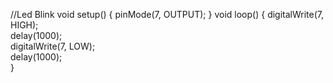 //Led Blink
void setup() {
  pinMode(7, OUTPUT);
}
void loop() {
  digitalWrite(7, HIGH);   
  delay(1000);            
  digitalWrite(7, LOW);   
  delay(1000);              
}
